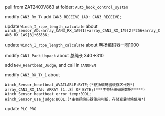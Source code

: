 pull from ZAT2400V863 at folder: `Auto_hook_control_system`

modify `CAN3_Rx_Tx` add `CAN3_RECEIVE_1A9: CAN3_RECEIVE;`

update `Winch_I_rope_length_calculate` about `winch_sensor_AD:=array_CAN3_RX_1A9[1]+array_CAN3_RX_1A9[2]*256+array_CAN3_RX_1A9[3]*65536;`

update `Winch_I_rope_length_calculate` about 卷扬编码器一圈1000

modify `CAN1_Pack_Unpack` about 总绳长 340->310

add `New_Heartbeat_Judge`, and call in `CANOPEN`

modify `CAN3_RX_TX_1` about 
```
Winch_Sensor_heartbeat_AVAILABLE:BYTE;(*卷扬编码器缓存区计数*)
array_CAN3_RX_1A9: ARRAY [1..8] OF BYTE;(***主卷扬编码器数据*****)
Winch_Sensor_heartbeat_error_temp:BOOL;
Winch_Sensor_use_judge:BOOL;(*主卷扬编码器使用判断，存储变量时候使用*)
```

update `PLC_PRG`



